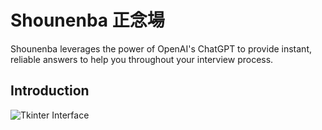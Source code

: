 # Shounenba 正念場

Shounenba leverages the power of OpenAI's ChatGPT to provide instant, reliable answers to help you throughout your interview process.

## Introduction

![Tkinter Interface](shounenba/1.png)
